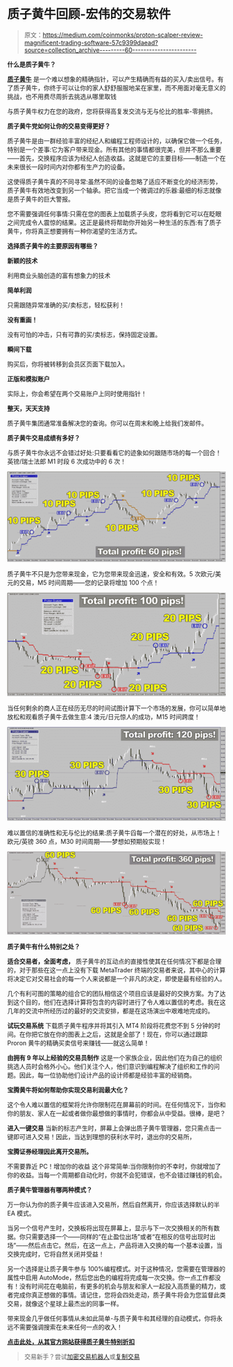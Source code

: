# 质子黄牛回顾-宏伟的交易软件

> 原文：<https://medium.com/coinmonks/proton-scalper-review-magnificent-trading-software-57c9399daead?source=collection_archive---------60----------------------->

**什么是质子黄牛？**

[**质子黄牛**](https://bit.ly/ProtonScalper) 是一个难以想象的精确指针，可以产生精确而有益的买入/卖出信号。有了质子黄牛，你终于可以让你的家人舒舒服服地呆在家里，而不用面对毫无意义的挑战，也不用费尽周折去挑选从哪里取钱

与质子黄牛权力在您的政府，您将获得高复发交流与无与伦比的胜率-零拥挤。

**质子黄牛党如何让你的交易变得更好？**

质子黄牛是由一群经验丰富的经纪人和编程工程师设计的，以确保它做一个任务，特别是一个差事:它为客户带来现金。所有其他的事情都很完美，但并不那么重要——首先，交换程序应该为经纪人创造收益。这就是它的主要目标——制造一个在未来很长一段时间内对你都有生产力的设备。

这使得质子黄牛真的不同寻常:虽然不同的设备忽略了适应不断变化的经济形势，质子黄牛有效地改变到另一个轴承。把它当成一个微调过的乐器:最细的标志就像是质子黄牛的巨大警报。

您不需要强调任何事情:只需在您的图表上加载质子头皮，您将看到它可以在眨眼之间完成令人震惊的结果。这正是最终将帮助你开始另一种生活的东西:有了质子黄牛，你将真正想要拥有一种你渴望的生活方式。

**选择质子黄牛的主要原因有哪些？**

**新颖的技术**

利用商业头脑创造的富有想象力的技术

**简单利润**

只需跟随异常准确的买/卖标志，轻松获利！

**没有重画！**

没有可怕的冲击，只有可靠的买/卖标志，保持固定设置。

**瞬间下载**

购买后，你将被转移到会员区页面下载加入。

**正版和模拟账户**

实际上，你会希望在两个交易账户上同时使用指针！

**整天，天天支持**

质子黄牛集团通常准备解决您的查询。你可以在周末和晚上给我们发邮件。

**质子黄牛交易成绩有多好？**

与质子黄牛你永远不会错过好处:只要看看它的迹象如何跟随市场的每一个回合！英镑/瑞士法郎 M1 时段 6 次成功中的 6 次！

![](img/4215ced1dcfa06258e272b40ac1cd5af.png)

质子黄牛不只是为您带来现金，它为您带来现金迅速，安全和有效。5 次欧元/美元的交易，M5 时间周期——您的记录将增加 100 个点！

![](img/20730f883c41e9ab8a8c9565f8b51f44.png)

当任何剩余的商人正在经历无尽的时间试图计算下一个市场的发展，你可以简单地放松和观看质子黄牛去做生意:4 澳元/日元惊人的成功，M15 时间跨度！

![](img/5c82c3bc85eb429819972391cc6e4111.png)

难以置信的准确性和无与伦比的结果:质子黄牛舀每一个潜在的好处，从市场上！欧元/英镑 360 点，M30 时间周期——梦想如预期般实现！

![](img/c5897c9485923d92f888f75f12aed912.png)

**质子黄牛有什么特别之处？**

**适合交易者，全面考虑，**
质子黄牛的互动点的直接性使其在任何情况下都是合理的，对于那些在这一点上没有下载 MetaTrader 终端的交易者来说，其中心的计算将决定它对交易社会的每一个人来说都是一个非凡的决定，即使是最有经验的人。

几个有利可图的策略的组合它的团队相信这个项目应该是最好的交换方案。为了达到这个目的，他们在选择计算将包含的内容时进行了令人难以置信的考虑。我在这几年的交流中所经历过的最好的交流安排，都是在这场演出中艰难地完成的。

**试玩交易系统**
下载质子黄牛程序并将其引入 MT4 阶段将花费您不到 5 分钟的时间。在你把它放在你的图表上之后，这就是全部了！现在，你可以通过跟踪 Proron 黄牛的精确买卖信号来赚钱——就这么简单！

**由拥有 9 年以上经验的交易员制作**
这是一个家族企业，因此他们在为自己的组织挑选人员时会格外小心。他们关注个人，他们意识到编程解决了组织和工作的问题。因此，每一位协助他们设计产品的设计师都是经验丰富的经销商。

**宝腾黄牛将如何帮助你实现交易利润最大化？**

这个令人难以置信的框架将允许你限制花在屏幕前的时间。在任何情况下，当你和你的朋友、家人在一起或者做你最想做的事情时，你都会从中受益。很棒，是吧？

**进入一键交易**
当新的标志产生时，屏幕上会弹出质子黄牛管理器，您只需点击一键即可进入交易！因此，当达到理想的获利水平时，退出你的交易所，

**宝腾证券经理因此离开交易所。**

不需要靠近 PC！增加你的收益
这个非常简单:当你限制你的不幸时，你就增加了你的收益。当每一个周期都自动化时，你就不会犯错误，也不会错过赚钱的机会。

**质子黄牛管理器有哪两种模式？**

万一你认为你的质子黄牛应该进入交易所，然后自然离开，你应该选择默认的半 EA 模式。

当另一个信号产生时，交换板将出现在屏幕上，显示与下一次交换相关的所有数据。你只需要选择一个——同样的“在止盈位出场”或者“在相反的信号出现时出场”——然后点击它。然后，在这一点上，产品将进入交换的每一个基本设置，当交换完成时，它将自然关闭并受益！

另一个选择是让质子黄牛参与 100%编程模式。对于这种情况，您需要在管理器的属性中启用 AutoMode，然后您出色的编程将完成每一次交换。你一点工作都没有！没有时间花在电脑前，有更多的机会与朋友和家人一起投入高质量的精力，或者完成你真正想做的事情。请记住，您将会四处走动，质子黄牛将会为您监督此类交易，就像这个星球上最杰出的同事一样。

带来现金几乎做任何事情从未如此简单-与质子黄牛和其经理的自动模式，你将永远不需要强调搜索在未来任何一点的收入！

[**点击此处，从其官方网站获得质子黄牛特别折扣**](https://bit.ly/ProtonScalper)

> 交易新手？尝试[加密交易机器人](/coinmonks/crypto-trading-bot-c2ffce8acb2a)或[复制交易](/coinmonks/top-10-crypto-copy-trading-platforms-for-beginners-d0c37c7d698c)